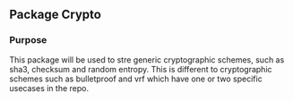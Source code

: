 ## Package Crypto

### Purpose

This package will be used to stre generic cryptographic schemes, such as sha3, checksum and random entropy. 
This is different to cryptographic schemes such as bulletproof and vrf which have one or two specific usecases in the repo.
